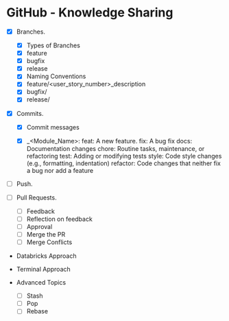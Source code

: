 # GitHub - Knowledge Sharing

- [X] Branches.
    - [X] Types of Branches
    - [X]  feature
    - [X]  bugfix
    - [X]  release
    - [X] Naming Conventions
    - [X] feature/<user_story_number>_description
    - [X] bugfix/
    - [X] release/
- [X] Commits.
    - [X] Commit messages
    - [X] <type>_<Module_Name>: <Description>
          feat: A new feature.
          fix: A bug fix
          docs: Documentation changes
          chore: Routine tasks, maintenance, or refactoring
          test: Adding or modifying tests
          style: Code style changes (e.g., formatting, indentation)
          refactor: Code changes that neither fix a bug nor add a feature


- [ ] Push.

- [ ] Pull Requests.
    - [ ] Feedback
    - [ ] Reflection on feedback
    - [ ] Approval
    - [ ] Merge the PR
    - [ ] Merge Conflicts

- Databricks Approach
- Terminal Approach

- Advanced Topics
    - [ ] Stash
    - [ ] Pop
    - [ ] Rebase

